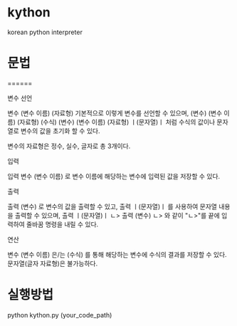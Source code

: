 # kython
 korean python interpreter

# 문법
======

변수 선언

변수 (변수 이름) (자료형)
기본적으로 이렇게 변수를 선언할 수 있으며,
(변수) (변수 이름) (자료형) (수식)
(변수) (변수 이름) (자료형) ㅣ(문자열)ㅣ
처럼 수식의 값이나 문자열로 변수의 값을 초기화 할 수 있다.

변수의 자료형은 정수, 실수, 글자로 총 3개이다.

입력

입력 변수 (변수 이름)
로 변수 이름에 해당하는 변수에 입력된 값을 저장할 수 있다.

출력

출력 (변수)
로 변수의 값을 출력할 수 있고,
출력 ㅣ(문자열)ㅣ
를 사용하여 문자열 내용을 출력할 수 있으며,
출력 ㅣ(문자열)ㅣ ㄴ>
출력 (변수) ㄴ>
와 같이 "ㄴ>"를 끝에 입력하여 줄바꿈 명령을 내릴 수 있다.

연산

변수 (변수 이름) 은/는 (수식)
를 통해 해당하는 변수에 수식의 결과를 저장할 수 있다.
문자열(글자 자료형)은 불가능하다.

# 실행방법
 python kython.py (your_code_path)

